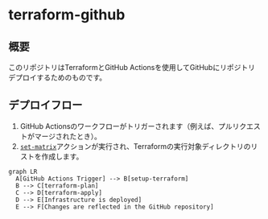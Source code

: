 # terraform-github

## 概要

このリポジトリはTerraformとGitHub Actionsを使用してGitHubにリポジトリデプロイするためのものです。

## デプロイフロー

1. GitHub Actionsのワークフローがトリガーされます（例えば、プルリクエストがマージされたとき）。
2. [`set-matrix`](.github/actions/set-matrix/action.yml)アクションが実行され、Terraformの実行対象ディレクトリのリストを作成します。

```mermaid
graph LR
  A[GitHub Actions Trigger] --> B[setup-terraform]
  B --> C[terraform-plan]
  C --> D[terraform-apply]
  D --> E[Infrastructure is deployed]
  E --> F[Changes are reflected in the GitHub repository]
```
